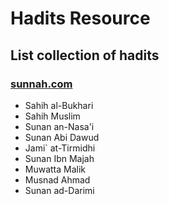 # Hadits Resource

## List collection of hadits

### [sunnah.com](https://sunnah.com/)
- Sahih al-Bukhari
- Sahih Muslim
- Sunan an-Nasa'i
- Sunan Abi Dawud
- Jami` at-Tirmidhi
- Sunan Ibn Majah
- Muwatta Malik
- Musnad Ahmad
- Sunan ad-Darimi
